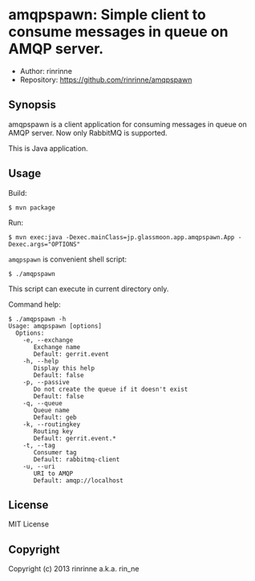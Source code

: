 amqpspawn: Simple client to consume messages in queue on AMQP server.
===========================

* Author: rinrinne
* Repository: https://github.com/rinrinne/amqpspawn

Synopsis
---------------------------

amqpspawn is a client application for consuming messages in queue on AMQP server.
Now only RabbitMQ is supported.

This is Java application.

Usage
--------------------------
Build:

```console
$ mvn package
```

Run:

```console
$ mvn exec:java -Dexec.mainClass=jp.glassmoon.app.amqpspawn.App -Dexec.args="OPTIONS"
```

`amqpspawn` is convenient shell script:

```console
$ ./amqpspawn
```

This script can execute in current directory only.


Command help:

```console
$ ./amqpspawn -h
Usage: amqpspawn [options] 
  Options:
    -e, --exchange
       Exchange name
       Default: gerrit.event
    -h, --help
       Display this help
       Default: false
    -p, --passive
       Do not create the queue if it doesn't exist
       Default: false
    -q, --queue
       Queue name
       Default: geb
    -k, --routingkey
       Routing key
       Default: gerrit.event.*
    -t, --tag
       Consumer tag
       Default: rabbitmq-client
    -u, --uri
       URI to AMQP
       Default: amqp://localhost
```

License
---------------------------

MIT License

Copyright
---------------------------

Copyright (c) 2013 rinrinne a.k.a. rin_ne
